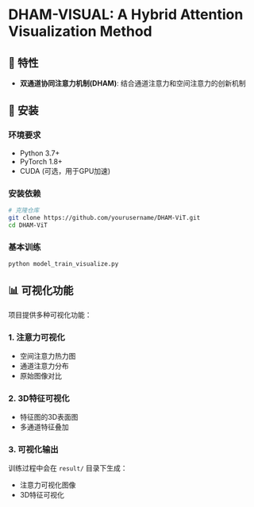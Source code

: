 # DHAM-VISUAL: A Hybrid Attention Visualization Method


## 🌟 特性

- **双通道协同注意力机制(DHAM)**: 结合通道注意力和空间注意力的创新机制

## 🚀 安装

### 环境要求

- Python 3.7+
- PyTorch 1.8+
- CUDA (可选，用于GPU加速)

### 安装依赖

```bash
# 克隆仓库
git clone https://github.com/yourusername/DHAM-ViT.git
cd DHAM-ViT
```

### 基本训练

```bash
python model_train_visualize.py
```

## 📊 可视化功能

项目提供多种可视化功能：

### 1. 注意力可视化
- 空间注意力热力图
- 通道注意力分布
- 原始图像对比

### 2. 3D特征可视化
- 特征图的3D表面图
- 多通道特征叠加

### 3. 可视化输出
训练过程中会在 `result/` 目录下生成：
- 注意力可视化图像
- 3D特征可视化
